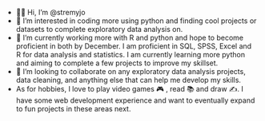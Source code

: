 - 👋🏾 Hi, I’m @stremyjo
- 👀 I’m interested in coding more using python and finding cool projects or datasets to complete exploratory data analysis on.
- 🌱 I’m currently working more with R and python and hope to become proficient in both by December. I am proficient in SQL, SPSS, Excel and R for data analysis and statistics. I am currently learning more python and aiming to complete a few projects to improve my skillset.
- 💞️ I’m looking to collaborate on any exploratory data analysis projects, data cleaning, and anything else that can help  me develop my skills.
- As for hobbies, I love to play video games 🎮 , read 📚 and draw ✍️. I have some web development experience and want to eventually expand to fun projects in these areas next.

<!---
stremyjo/stremyjo is a ✨ special ✨ repository because its `README.md` (this file) appears on your GitHub profile.
You can click the Preview link to take a look at your changes.
--->

